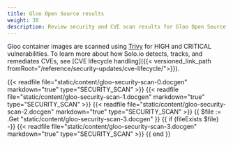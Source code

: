 ```yaml
---
title: Gloo Open Source results
weight: 30
description: Review security and CVE scan results for Gloo Open Source. 
---
```


Gloo container images are scanned using [Trivy](https://github.com/aquasecurity/trivy) for HIGH and CRITICAL vulnerabilities. To learn more about how Solo.io detects, tracks, and remediates CVEs, see [CVE lifecycle handling]({{< versioned_link_path fromRoot="/reference/security-updates/cve-lifecycle/">}}).

{{< readfile file="static/content/gloo-security-scan-0.docgen" markdown="true" type="SECURITY_SCAN" >}}
{{< readfile file="static/content/gloo-security-scan-1.docgen" markdown="true" type="SECURITY_SCAN" >}}
{{< readfile file="static/content/gloo-security-scan-2.docgen" markdown="true" type="SECURITY_SCAN" >}}
{{ $file := .Get "static/content/gloo-security-scan-3.docgen" }}
{{ if (fileExists $file) -}}
{{< readfile file="static/content/gloo-security-scan-3.docgen" markdown="true" type="SECURITY_SCAN" >}}
{{ end }}